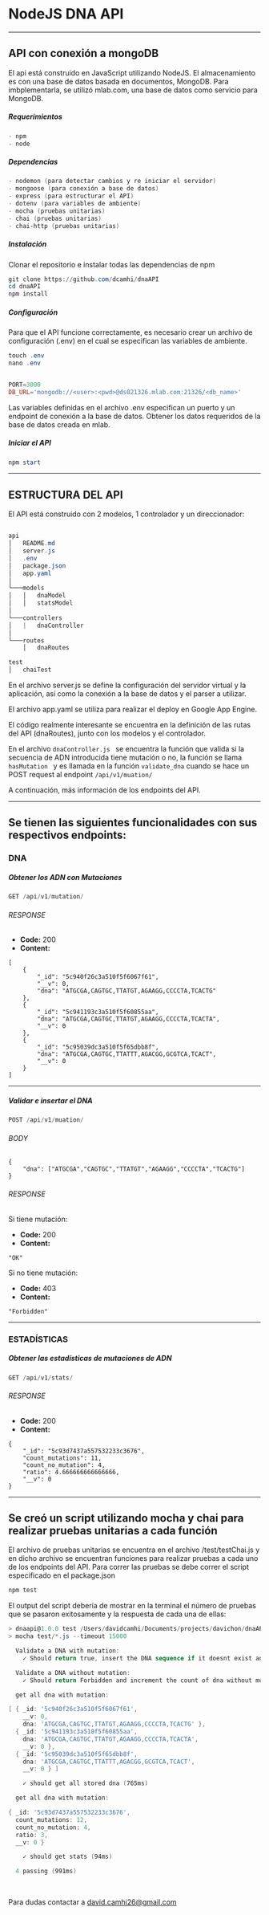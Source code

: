 # NodeJS DNA API

***

## API con conexión a mongoDB 

El api está construido en JavaScript utilizando NodeJS. El almacenamiento es con una base de datos basada en documentos, MongoDB. Para imbplementarla, se utilizó mlab.com, una base de datos como servicio para MongoDB.

##### Requerimientos

```powershell
- npm
- node
```

##### Dependencias

```powershell
- nodemon (para detectar cambios y re iniciar el servidor)
- mongoose (para conexión a base de datos)
- express (para estructurar el API)
- dotenv (para variables de ambiente)
- mocha (pruebas unitarias)
- chai (pruebas unitarias)
- chai-http (pruebas unitarias)
```

##### Instalación
Clonar el repositorio e instalar todas las dependencias de npm

```powershell
git clone https://github.com/dcamhi/dnaAPI
cd dnaAPI
npm install
```

##### Configuración

Para que el API funcione correctamente, es necesario crear un archivo de configuración (.env) en el cual se especifican las variables de ambiente.

```powershell
touch .env
nano .env


PORT=3000
DB_URL='mongodb://<user>:<pwd>@ds021326.mlab.com:21326/<db_name>'
```
Las variables definidas en el archivo .env especifican un puerto y un endpoint de conexión a la base de datos. Obtener los datos requeridos de la base de datos creada en mlab.

##### Iniciar el API

```powershell
npm start
```
***

## ESTRUCTURA DEL API
El API está construido con 2 modelos, 1 controlador y un direccionador:

```powershell

api
│   README.md
│   server.js
│   .env  
│   package.json
│   app.yaml
│
└───models
│   │   dnaModel
│   │   statsModel
│ 
└───controllers
│   |	dnaController
│   
└───routes
    │   dnaRoutes

test
│   chaiTest

```
En el archivo server.js se define la configuración del servidor virtual y la aplicación, así como la conexión a la base de datos y el parser a utilizar. 

El archivo app.yaml se utiliza para realizar el deploy en Google App Engine.

El código realmente interesante se encuentra en la definición de las rutas del API (dnaRoutes), junto con los modelos y el controlador.

En el archivo ```dnaController.js ``` se encuentra la función que valida si la secuencia de ADN introducida tiene mutación o no, la función se llama ```hasMutation ``` y es llamada en la función ```validate_dna``` cuando se hace un POST request al endpoint ```/api/v1/muation/ ```

A continuación, más información de los endpoints del API.
***

## Se tienen las siguientes funcionalidades con sus respectivos endpoints:

### DNA

##### Obtener los ADN con Mutaciones

```powershell
GET /api/v1/mutation/
```
###### RESPONSE
* **Code:** 200
* **Content:**
```
[
    {
        "_id": "5c940f26c3a510f5f6067f61",
        "__v": 0,
        "dna": "ATGCGA,CAGTGC,TTATGT,AGAAGG,CCCCTA,TCACTG"
    },
    {
        "_id": "5c941193c3a510f5f60855aa",
        "dna": "ATGCGA,CAGTGC,TTATGT,AGAAGG,CCCCTA,TCACTA",
        "__v": 0
    },
    {
        "_id": "5c95039dc3a510f5f65dbb8f",
        "dna": "ATGCGA,CAGTGC,TTATTT,AGACGG,GCGTCA,TCACT",
        "__v": 0
    }
]
```
---
##### Validar e insertar el DNA 

```powershell
POST /api/v1/muation/ 
```
###### BODY
```
{
	"dna": ["ATGCGA","CAGTGC","TTATGT","AGAAGG","CCCCTA","TCACTG"]
}
```

###### RESPONSE
Si tiene mutación:
* **Code:** 200
* **Content:**
```
"OK"
```

Si no tiene mutación:
* **Code:** 403
* **Content:**
```
"Forbidden"
```
---
### ESTADÍSTICAS

##### Obtener las estadísticas de mutaciones de ADN

```powershell
GET /api/v1/stats/
```

###### RESPONSE
* **Code:** 200
* **Content:**
```
{
    "_id": "5c93d7437a557532233c3676",
    "count_mutations": 11,
    "count_no_mutation": 4,
    "ratio": 4.666666666666666,
    "__v": 0
}
```
***

## Se creó un script utilizando mocha y chai para realizar pruebas unitarias a cada función

El archivo de pruebas unitarias se encuentra en el archivo /test/testChai.js y en dicho archivo se encuentran funciones para realizar pruebas a cada uno de los endpoints del API.
Para correr las pruebas se debe correr el script especificado en el package.json

```powershell
npm test
```
El output del script debería de mostrar en la terminal el número de pruebas que se pasaron exitosamente y la respuesta de cada una de ellas:

```powershell
> dnaapi@1.0.0 test /Users/davidcamhi/Documents/projects/davichon/dnaAPI
> mocha test/*.js --timeout 15000

  Validate a DNA with mutation:
    ✓ Should return true, insert the DNA sequence if it doesnt exist and increment the count (119ms)

  Validate a DNA without mutation:
    ✓ Should return Forbidden and increment the count of dna without mutation

  get all dna with mutation:

[ { _id: '5c940f26c3a510f5f6067f61',
    __v: 0,
    dna: 'ATGCGA,CAGTGC,TTATGT,AGAAGG,CCCCTA,TCACTG' },
  { _id: '5c941193c3a510f5f60855aa',
    dna: 'ATGCGA,CAGTGC,TTATGT,AGAAGG,CCCCTA,TCACTA',
    __v: 0 },
  { _id: '5c95039dc3a510f5f65dbb8f',
    dna: 'ATGCGA,CAGTGC,TTATTT,AGACGG,GCGTCA,TCACT',
    __v: 0 } ]

    ✓ should get all stored dna (765ms)

  get all dna with mutation:

{ _id: '5c93d7437a557532233c3676',
  count_mutations: 12,
  count_no_mutation: 4,
  ratio: 3,
  __v: 0 }

    ✓ should get stats (94ms)

  4 passing (991ms)
```
<br>


Para dudas contactar a [david.camhi26@gmail.com](mailto:david.camhi26@gmail.com)
